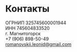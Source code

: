 # Контакты

ОГРНИП  325745600001944  
ИНН  745604833520  
г. Магнитогорск  
+7 (906) 898-50-49  
romanovskii.leonid@gmail.com